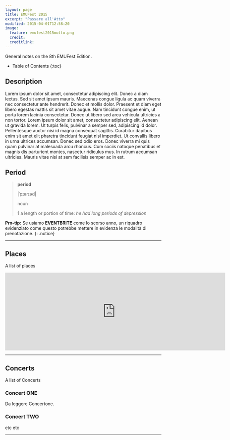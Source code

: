 ```yaml
---
layout: page
title: EMUFest 2015
excerpt: "Passare all'Atto"
modified: 2015-04-01T12:58:20
image:
  feature: emufest2015motto.png
  credit: 
  creditlink: 
---
```


General notes on the 8th EMUFest Edition.

* Table of Contents
{:toc}

## Description

Lorem ipsum dolor sit amet, consectetur adipiscing elit. Donec a diam lectus. Sed sit amet ipsum mauris. Maecenas congue ligula ac quam viverra nec consectetur ante hendrerit. Donec et mollis dolor. Praesent et diam eget libero egestas mattis sit amet vitae augue. Nam tincidunt congue enim, ut porta lorem lacinia consectetur. Donec ut libero sed arcu vehicula ultricies a non tortor. Lorem ipsum dolor sit amet, consectetur adipiscing elit. Aenean ut gravida lorem. Ut turpis felis, pulvinar a semper sed, adipiscing id dolor. Pellentesque auctor nisi id magna consequat sagittis. Curabitur dapibus enim sit amet elit pharetra tincidunt feugiat nisl imperdiet. Ut convallis libero in urna ultrices accumsan. Donec sed odio eros. Donec viverra mi quis quam pulvinar at malesuada arcu rhoncus. Cum sociis natoque penatibus et magnis dis parturient montes, nascetur ridiculus mus. In rutrum accumsan ultricies. Mauris vitae nisi at sem facilisis semper ac in est.

## Period

 > **period**
 >
 >|ˈpɪərɪəd| 
 >
 > noun
 >
 > 1 a length or portion of time: _he had long periods of depression_

**Pro-tip:** Se usiamo **EVENTBRITE** come lo scorso anno, un riquadro evidenziato come questo potrebbe mettere in evidenza le modalità di prenotazione.
{: .notice}

---

## Places

A list of places

<iframe src="https://www.google.com/maps/embed?pb=!1m14!1m8!1m3!1d2969.3215431453746!2d12.478517!3d41.907446!3m2!1i1024!2i768!4f13.1!3m3!1m2!1s0x132f6055e131a33b%3A0x26a9a22f619a40a6!2sConservatorio+Di+Musica+S.+Cecilia!5e0!3m2!1sen!2sit!4v1427887415450" width="710" height="250" frameborder="0" style="border:0"></iframe>

---

## Concerts

A list of Concerts

### Concert ONE

Da leggere Concertone.

### Concert TWO

etc etc 

<!-- ## Adding New Content with Octopress

While completely optional, I've included Octopress and some starter templates to automate the creation of new posts and pages. To take advantage of it start by installing the [Octopress](https://github.com/octopress/octopress) gem if it isn't already.

{% highlight bash %}
$ gem install octopress --pre
{% endhighlight %}

### New Post

Default command for creating a new post.

{% highlight bash %}
$ octopress new post "Post Title"
{% endhighlight %}

Default works great if you want all your posts in one directory, but if you're like me and want to group them into subfolders like `/posts`, `/portfolio`, etc. Then this is the command for you. By specifying the DIR it will create a new post in that folder and populate the `categories:` YAML with the same value.

{% highlight bash %}
$ octopress new post "New Post Title" --dir posts
{% endhighlight %}

### New Page

To create a new page use the following command.

{% highlight bash %}
$ octopress new page new-page/
{% endhighlight %}

This will create a page at `/new-page/index.md` -->

---
